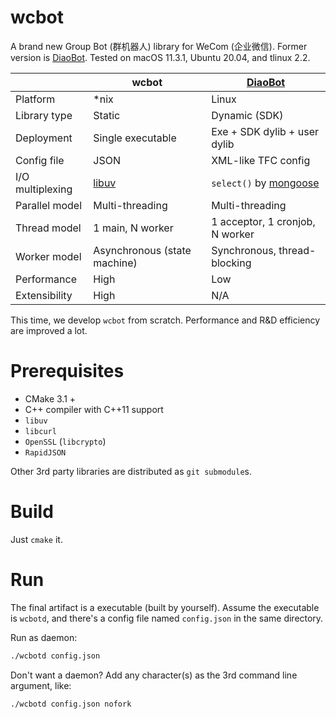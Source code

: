 # wcbot
A brand new Group Bot (群机器人) library for WeCom (企业微信). Former version is [DiaoBot](https://github.com/Bokjan/DiaoBot). Tested on macOS 11.3.1, Ubuntu 20.04, and tlinux 2.2. 

||wcbot|[DiaoBot](https://github.com/Bokjan/DiaoBot)|
--|--|--
Platform|\*nix|Linux
Library type|Static|Dynamic (SDK)
Deployment|Single executable|Exe + SDK dylib + user dylib
Config file|JSON|XML-like TFC config
I/O multiplexing|[libuv](https://github.com/libuv/libuv)|`select()` by [mongoose](https://github.com/cesanta/mongoose)
Parallel model|Multi-threading|Multi-threading
Thread model|1 main, N worker|1 acceptor, 1 cronjob, N worker
Worker model|Asynchronous (state machine)|Synchronous, thread-blocking
Performance|High|Low
Extensibility|High|N/A

This time, we develop `wcbot` from scratch. Performance and R&D efficiency are improved a lot. 

# Prerequisites
- CMake 3.1 +
- C++ compiler with C++11 support
- `libuv`
- `libcurl`
- `OpenSSL` (`libcrypto`)
- `RapidJSON`

Other 3rd party libraries are distributed as `git submodule`s.

# Build
Just `cmake` it. 

# Run
The final artifact is a executable (built by yourself). Assume the executable is `wcbotd`, and there's a config file named `config.json` in the same directory. 

Run as daemon:
```bash
./wcbotd config.json
```
Don't want a daemon? Add any character(s) as the 3rd command line argument, like: 
```bash
./wcbotd config.json nofork
```